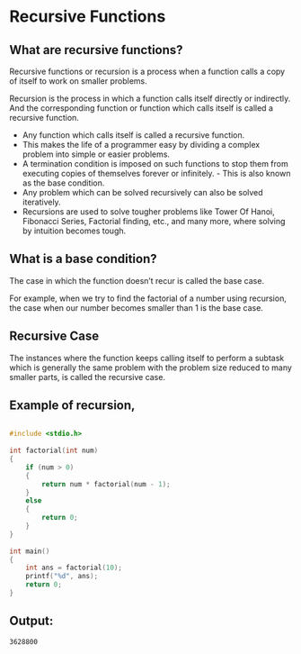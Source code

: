 # Recursive Functions
## What are recursive functions?
Recursive functions or recursion is a process when a function calls a copy of itself to work on smaller problems.

Recursion is the process in which a function calls itself directly or indirectly. And the corresponding function or function which calls itself is called a recursive function.

 

- Any function which calls itself is called a recursive function.
- This makes the life of a programmer easy by dividing a complex problem into simple or easier problems.
- A termination condition is imposed on such functions to stop them from executing copies of themselves forever or infinitely. - This is also known as the base condition.
- Any problem which can be solved recursively can also be solved iteratively.
- Recursions are used to solve tougher problems like Tower Of Hanoi, Fibonacci Series, Factorial finding, etc., and many more, where solving by intuition becomes tough.
 

## What is a base condition?
The case in which the function doesn’t recur is called the base case. 

For example, when we try to find the factorial of a number using recursion, the case when our number becomes smaller than 1 is the base case.

 

## Recursive Case
The instances where the function keeps calling itself to perform a subtask which is generally the same problem with the problem size reduced to many smaller parts, is called the recursive case.

 

## Example of recursion,

``` c

#include <stdio.h>
 
int factorial(int num)
{
    if (num > 0)
    {
        return num * factorial(num - 1);
    }
    else
    {
        return 0;
    }
}
 
int main()
{
    int ans = factorial(10);
    printf("%d", ans);
    return 0;
}

```

## Output:
```
3628800
```